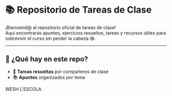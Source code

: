 # 📚 Repositorio de Tareas de Clase

¡Bienvenid@ al repositorio oficial de tareas de clase!  
Aquí encontrarás apuntes, ejercicios resueltos, tareas y recursos útiles para sobrevivir el curso sin perder la cabeza 😅.

---

## 📌 ¿Qué hay en este repo?

- 📝 **Tareas resueltas** por compañeros de clase  
- 📚 **Apuntes** organizados por tema  

WESH L'ESCOLA
